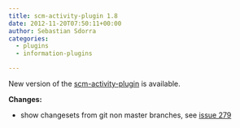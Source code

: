 ```yaml
---
title: scm-activity-plugin 1.8
date: 2012-11-20T07:50:11+00:00
author: Sebastian Sdorra
categories:
  - plugins
  - information-plugins

---
```

New version of the [scm-activity-plugin](https://github.com/scm-manager/scm-activity-plugin) is available.

**Changes:**

- show changesets from git non master branches, see [issue 279](https://github.com/scm-manager/scm-manager/issues/279)
